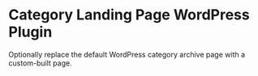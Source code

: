 # Category Landing Page WordPress Plugin

Optionally replace the default WordPress category archive page with a custom-built page.
